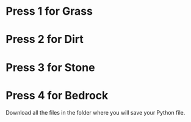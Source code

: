 # Press 1 for Grass
# Press 2 for Dirt
# Press 3 for Stone
# Press 4 for Bedrock

Download all the files in the folder where you will save your Python file.
